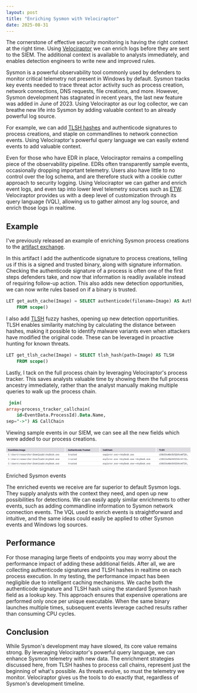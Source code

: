 ```yaml
---
layout: post
title: "Enriching Sysmon with Velociraptor"
date: 2025-08-31
---
```


The cornerstone of effective security monitoring is having the right context at the right time. Using [Velociraptor](https://docs.velociraptor.app/) we can enrich logs before they are sent to the SIEM. The additional context is available to analysts immediately, and enables detection engineers to write new and improved rules.

Sysmon is a powerful observability tool commonly used by defenders to monitor critical telemetry not present in Windows by default. Sysmon tracks key events needed to trace threat actor activity such as process creation, network connections, DNS requests, file creations, and more. However, Sysmon development has stagnated in recent years, the last new feature was added in June of 2023. Using Velociraptor as our log collector, we can breathe new life into Sysmon by adding valuable context to an already powerful log source.

For example, we can add [TLSH hashes](https://blog.ecapuano.com/p/the-role-of-fuzzy-hashes-in-security) and authenticode signatures to process creations, and staple on commandlines to network connection events. Using Velociraptor's powerful query language we can easily extend events to add valuable context.

Even for those who have EDR in place, Velociraptor remains a compelling piece of the observability pipeline. EDRs often transparently sample events, occasionally dropping important telemetry. Users also have little to no control over the log schema, and are therefore stuck with a cookie cutter approach to security logging. Using Velociraptor we can gather and enrich event logs, and even tap into lower level telemetry sources such as [ETW](https://docs.velociraptor.app/docs/gui/debugging/vql/plugins/etw/). Velociraptor provides us with a deep level of customization through its query language (VQL), allowing us to gather almost any log source, and enrich those logs in realtime.

## Example

I've previously released an example of enriching Sysmon process creations to the [artifact exchange](https://docs.velociraptor.app/exchange/artifacts/pages/windows.eventlogs.sysmonprocessenriched/).


In this artifact I add the authenticode signature to process creations, telling us if this is a signed and trusted binary, along with signature information. Checking the authenticode signature of a process is often one of the first steps defenders take, and now that information is readily available instead of requiring follow-up action. This also adds new detection opportunities, we can now write rules based on if a binary is trusted.

```sql
LET get_auth_cache(Image) = SELECT authenticode(filename=Image) AS Authenticode
    FROM scope()
```

I also add [TLSH](https://tlsh.org/) fuzzy hashes, opening up new detection opportunities. TLSH enables similarity matching by calculating the distance between hashes, making it possible to identify malware variants even when attackers have modified the original code. These can be leveraged in proactive hunting for known threats.

```sql
LET get_tlsh_cache(Image) = SELECT tlsh_hash(path=Image) AS TLSH
    FROM scope()
```

Lastly, I tack on the full process chain by leveraging Velociraptor's process tracker. This saves analysts valuable time by showing them the full process ancestry immediately, rather than the analyst manually making multiple queries to walk up the process chain.

```sql
 join(
array=process_tracker_callchain(
    id=EventData.ProcessId).Data.Name,
sep="->") AS CallChain
```

Viewing sample events in our SIEM, we can see all the new fields which were added to our process creations.

<div class="centered-image">
  <img src="/assets/images/enriched_events.png" alt="Enriched Sysmon Events">
  <p>Enriched Sysmon events</p>
</div>

The enriched events we receive are far superior to default Sysmon logs. They supply analysts with the context they need, and open up new possibilities for detections. We can easily apply similar enrichments to other events, such as adding commandline information to Sysmon network connection events. The VQL used to enrich events is straightforward and intuitive, and the same ideas could easily be applied to other Sysmon events and Windows log sources.

## Performance

For those managing large fleets of endpoints you may worry about the performance impact of adding these additional fields. After all, we are collecting authenticode signatures and TLSH hashes in realtime on each process execution. In my testing, the performance impact has been negligible due to intelligent caching mechanisms. We cache both the authenticode signature and TLSH hash using the standard Sysmon hash field as a lookup key. This approach ensures that expensive operations are performed only once per unique executable. When the same binary launches multiple times, subsequent events leverage cached results rather than consuming CPU cycles. 

## Conclusion

While Sysmon's development may have slowed, its core value remains strong. By leveraging Velociraptor's powerful query language, we can enhance Sysmon telemetry with new data. The enrichment strategies discussed here, from TLSH hashes to process call chains, represent just the beginning of what's possible. As threats evolve, so must the telemetry we monitor. Velociraptor gives us the tools to do exactly that, regardless of Sysmon's development timeline.